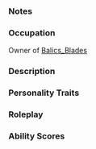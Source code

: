 ### Notes


### Occupation
Owner of [Balics_Blades](/03_The_Universe/Realmspace/The_Rock_of_Bral/2_The_Middle_City/Balics_Blades.md)

### Description


### Personality Traits


### Roleplay


### Ability Scores

